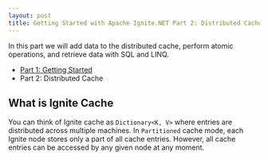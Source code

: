 ```yaml
---
layout: post
title: Getting Started with Apache Ignite.NET Part 2: Distributed Cache
---
```


In this part we will add data to the distributed cache, perform atomic operations, and retrieve data with SQL and LINQ.

* [Part 1: Getting Started](https://ptupitsyn.github.io/Getting-Started-With-Apache-Ignite-Net/)
* Part 2: Distributed Cache  

## What is Ignite Cache
You can think of Ignite cache as `Dictionary<K, V>` where entries are distributed across multiple machines. 
In `Partitioned` cache mode, each Ignite node stores only a part of all cache entries. However, all cache entries can be accessed by any given node at any moment. 